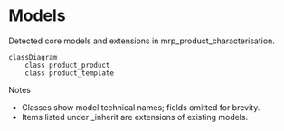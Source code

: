 # Models

Detected core models and extensions in mrp_product_characterisation.

```mermaid
classDiagram
    class product_product
    class product_template
```

Notes
- Classes show model technical names; fields omitted for brevity.
- Items listed under _inherit are extensions of existing models.
